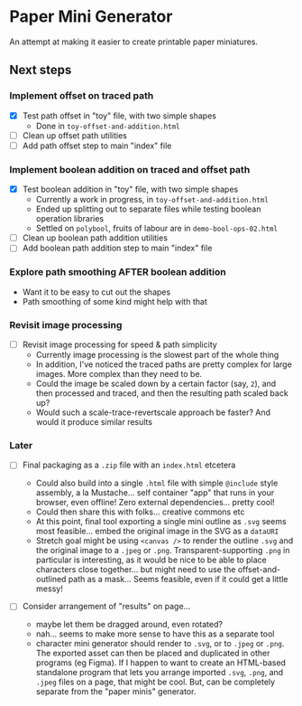 # Paper Mini Generator

An attempt at making it easier to create printable paper miniatures.

## Next steps

### Implement offset on traced path

- [x] Test path offset in "toy" file, with two simple shapes
  - Done in `toy-offset-and-addition.html`
- [ ] Clean up offset path utilities
- [ ] Add path offset step to main "index" file

### Implement boolean addition on traced and offset path

- [x] Test boolean addition in "toy" file, with two simple shapes
  - Currently a work in progress, in `toy-offset-and-addition.html`
  - Ended up splitting out to separate files while testing boolean operation libraries
  - Settled on `polybool`, fruits of labour are in `demo-bool-ops-02.html`
- [ ] Clean up boolean path addition utilities
- [ ] Add boolean path addition step to main "index" file

### Explore path smoothing AFTER boolean addition

- Want it to be easy to cut out the shapes
- Path smoothing of some kind might help with that

### Revisit image processing

- [ ] Revisit image processing for speed & path simplicity
  - Currently image processing is the slowest part of the whole thing
  - In addition, I've noticed the traced paths are pretty complex for large images. More complex than they need to be.
  - Could the image be scaled down by a certain factor (say, `2`), and then processed and traced, and then the resulting path scaled back up?
  - Would such a scale-trace-revertscale approach be faster? And would it produce similar results

### Later

- [ ] Final packaging as a `.zip` file with an `index.html` etcetera
  - Could also build into a single `.html` file with simple `@include` style assembly, a la Mustache... self container "app" that runs in your browser, even offline! Zero external dependencies... pretty cool!
  - Could then share this with folks... creative commons etc
  - At this point, final tool exporting a single mini outline as `.svg` seems most feasible... embed the original image in the SVG as a `dataURI`
  - Stretch goal might be using `<canvas />` to render the outline `.svg` and the original image to a `.jpeg` or `.png`. Transparent-supporting `.png` in particular is interesting, as it would be nice to be able to place characters close together... but might need to use the offset-and-outlined path as a mask... Seems feasible, even if it could get a little messy!

- [ ] Consider arrangement of "results" on page...
  - maybe let them be dragged around, even rotated?
  - nah... seems to make more sense to have this as a separate tool
  - character mini generator should render to `.svg`, or to `.jpeg` or `.png`. The exported asset can then be placed and duplicated in other programs (eg Figma). If I happen to want to create an HTML-based standalone program that lets you arrange imported `.svg`, `.png`, and `.jpeg` files on a page, that might be cool. But, can be completely separate from the "paper minis" generator.
